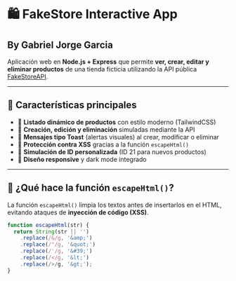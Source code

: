 # 🛍️ FakeStore Interactive App
## By Gabriel Jorge Garcia

Aplicación web en **Node.js + Express** que permite **ver, crear, editar y eliminar productos** de una tienda ficticia utilizando la API pública [FakeStoreAPI](https://fakestoreapi.com).

---

## 🚀 Características principales

- 🔹 **Listado dinámico de productos** con estilo moderno (TailwindCSS)
- 🔹 **Creación, edición y eliminación** simuladas mediante la API
- 🔹 **Mensajes tipo Toast** (alertas visuales) al crear, modificar o eliminar
- 🔹 **Protección contra XSS** gracias a la función `escapeHtml()`
- 🔹 **Simulación de ID personalizada** (ID 21 para nuevos productos)
- 🔹 **Diseño responsive** y dark mode integrado

---

## 🧠 ¿Qué hace la función `escapeHtml()`?

La función `escapeHtml()` limpia los textos antes de insertarlos en el HTML,
evitando ataques de **inyección de código (XSS)**.

```js
function escapeHtml(str) {
  return String(str || '')
    .replace(/&/g, '&amp;')
    .replace(/"/g, '&quot;')
    .replace(/'/g, '&#39;')
    .replace(/</g, '&lt;')
    .replace(/>/g, '&gt;');
}
